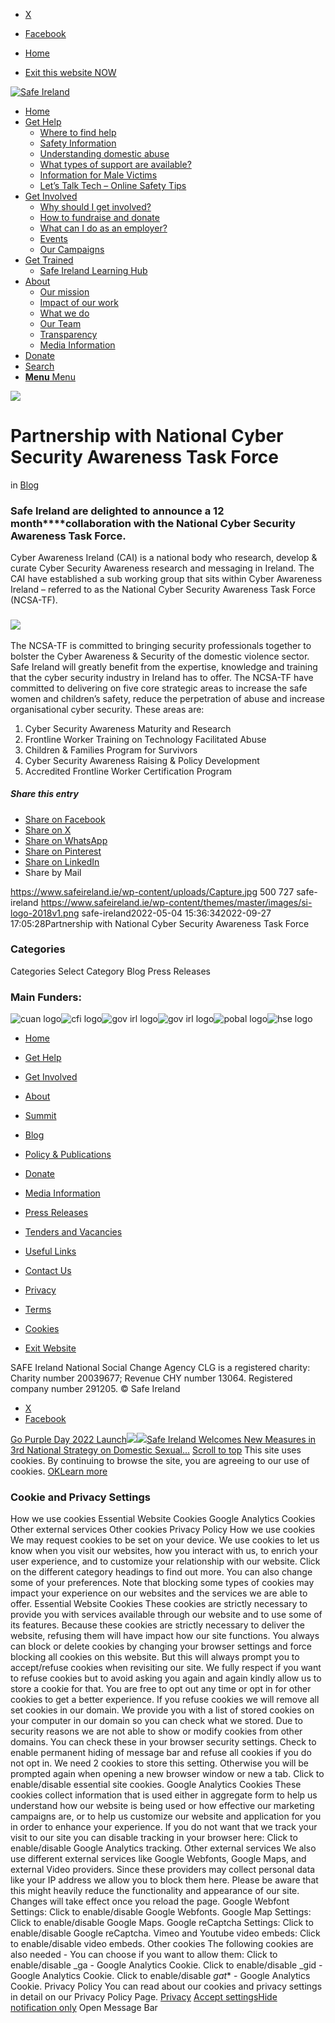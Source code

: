   * [X](https://twitter.com/SAFEIreland "X")
  * [Facebook](https://www.facebook.com/safe.ireland "Facebook")


  * [Home](https://www.safeireland.ie/)
  * [Exit this website NOW](https://www.google.ie/)


[![Safe Ireland](https://www.safeireland.ie/wp-content/themes/master/images/si-logo-2018v1.png)](https://www.safeireland.ie/)
  * [Home](https://www.safeireland.ie/)
  * [Get Help](https://www.safeireland.ie/get-help/)
    * [Where to find help](https://www.safeireland.ie/get-help/where-to-find-help/)
    * [Safety Information](https://www.safeireland.ie/get-help/safety-information/)
    * [Understanding domestic abuse](https://www.safeireland.ie/get-help/understanding-domestic-abuse/)
    * [What types of support are available?](https://www.safeireland.ie/get-help/what-types-of-support-are-available/)
    * [Information for Male Victims](https://www.safeireland.ie/get-help/information-for-male-victims/)
    * [Let’s Talk Tech – Online Safety Tips](https://www.safeireland.ie/lets-talk-tech-online-safety-tips/)
  * [Get Involved](https://www.safeireland.ie/get-involved/)
    * [Why should I get involved?](https://www.safeireland.ie/get-involved/why-should-i-get-involved/)
    * [How to fundraise and donate](https://www.safeireland.ie/get-involved/how-to-fundraise-and-donate/)
    * [What can I do as an employer?](https://www.safeireland.ie/get-involved/what-can-i-do-as-an-employer/)
    * [Events](https://www.safeireland.ie/get-involved/events/)
    * [Our Campaigns](https://www.safeireland.ie/get-involved/our-campaigns/)
  * [Get Trained](https://www.safeireland.ie/partnership-with-national-cyber-security-awareness-task-force/)
    * [Safe Ireland Learning Hub](https://www.safeireland.ie/safe-ireland-learning-hub/)
  * [About](https://www.safeireland.ie/about/)
    * [Our mission](https://www.safeireland.ie/about/our-mission/)
    * [Impact of our work](https://www.safeireland.ie/about/impact-of-our-work/)
    * [What we do](https://www.safeireland.ie/about/what-we-do/)
    * [Our Team](https://www.safeireland.ie/about/our-team/)
    * [Transparency](https://www.safeireland.ie/about/transparency/)
    * [Media Information](https://www.safeireland.ie/about/media-information/)
  * [Donate](https://www.safeireland.ie/get-involved/how-to-fundraise-and-donate/)
  * [Search](https://www.safeireland.ie/partnership-with-national-cyber-security-awareness-task-force/?s=)
  * [ **Menu** Menu ](https://www.safeireland.ie/partnership-with-national-cyber-security-awareness-task-force/)


[![](https://www.safeireland.ie/wp-content/uploads/Capture.jpg)](https://www.safeireland.ie/wp-content/uploads/Capture.jpg "Capture")
# Partnership with National Cyber Security Awareness Task Force
in [Blog](https://www.safeireland.ie/category/blog/)
### Safe Ireland are delighted to announce a **12 month****collaboration with the National Cyber Security Awareness Task Force.**
Cyber Awareness Ireland (CAI) is a national body who research, develop & curate Cyber Security Awareness research and messaging in Ireland. The CAI have established a sub working group that sits within Cyber Awareness Ireland – referred to as the National Cyber Security Awareness Task Force (NCSA-TF).
### ![](https://www.safeireland.ie/wp-content/uploads/How-to-secure-your-devices_2.0-1-403x1030.jpg)
The NCSA-TF is committed to bringing security professionals together to bolster the Cyber Awareness & Security of the domestic violence sector. Safe Ireland will greatly benefit from the expertise, knowledge and training that the cyber security industry in Ireland has to offer.
The NCSA-TF have committed to delivering on five core strategic areas to increase the safe women and children’s safety, reduce the perpetration of abuse and increase organisational cyber security.
These areas are:
1. Cyber Security Awareness Maturity and Research
2. Frontline Worker Training on Technology Facilitated Abuse
3. Children & Families Program for Survivors
4. Cyber Security Awareness Raising & Policy Development
5. Accredited Frontline Worker Certification Program
##### Share this entry
  * [Share on Facebook](https://www.facebook.com/sharer.php?u=https://www.safeireland.ie/partnership-with-national-cyber-security-awareness-task-force/&t=Partnership%20with%20National%20Cyber%20Security%20Awareness%20Task%20Force)
  * [Share on X](https://twitter.com/share?text=Partnership%20with%20National%20Cyber%20Security%20Awareness%20Task%20Force&url=https://www.safeireland.ie/?p=9000)
  * [Share on WhatsApp](https://api.whatsapp.com/send?text=https://www.safeireland.ie/partnership-with-national-cyber-security-awareness-task-force/)
  * [Share on Pinterest](https://pinterest.com/pin/create/button/?url=https%3A%2F%2Fwww.safeireland.ie%2Fpartnership-with-national-cyber-security-awareness-task-force%2F&description=Partnership%20with%20National%20Cyber%20Security%20Awareness%20Task%20Force&media=https%3A%2F%2Fwww.safeireland.ie%2Fwp-content%2Fuploads%2FCapture-705x485.jpg)
  * [Share on LinkedIn](https://linkedin.com/shareArticle?mini=true&title=Partnership%20with%20National%20Cyber%20Security%20Awareness%20Task%20Force&url=https://www.safeireland.ie/partnership-with-national-cyber-security-awareness-task-force/)
  * Share by Mail


https://www.safeireland.ie/wp-content/uploads/Capture.jpg 500 727 safe-ireland https://www.safeireland.ie/wp-content/themes/master/images/si-logo-2018v1.png safe-ireland2022-05-04 15:36:342022-09-27 17:05:28Partnership with National Cyber Security Awareness Task Force
### Categories
Categories Select Category Blog Press Releases
### Main Funders:
![cuan logo](https://www.safeireland.ie/wp-content/uploads/logo-cuan.png)![cfi logo](https://www.safeireland.ie/wp-content/uploads/logo-cfi.png)![gov irl logo](https://www.safeireland.ie/wp-content/uploads/logo-goi2.png)![gov irl logo](https://www.safeireland.ie/wp-content/uploads/logo-doj.png)![pobal logo](https://www.safeireland.ie/wp-content/uploads/logo-pobal.png)![hse logo](https://www.safeireland.ie/wp-content/uploads/logo-hse.png)
  * [Home](https://www.safeireland.ie/)
  * [Get Help](https://www.safeireland.ie/get-help/)
  * [Get Involved](https://www.safeireland.ie/get-involved/)
  * [About](https://www.safeireland.ie/about/)
  * [Summit](https://www.safeireland.ie/?page_id=3620)
  * [Blog](https://www.safeireland.ie/blog/)


  * [Policy & Publications](https://www.safeireland.ie/policy-publications/)
  * [Donate](https://www.safeireland.ie/get-involved/how-to-fundraise-and-donate/)
  * [Media Information](https://www.safeireland.ie/about/media-information/)
  * [Press Releases](https://www.safeireland.ie/about/media-information/press-releases/)
  * [Tenders and Vacancies](https://www.safeireland.ie/tenders-and-vacancies/)
  * [Useful Links](https://www.safeireland.ie/links/)


  * [Contact Us](https://www.safeireland.ie/contact-us/)
  * [Privacy](https://www.safeireland.ie/privacy/)
  * [Terms](https://www.safeireland.ie/terms/)
  * [Cookies](https://www.safeireland.ie/cookies/)
  * [Exit Website](https://www.google.ie)


SAFE Ireland National Social Change Agency CLG is a registered charity: Charity number 20039677; Revenue CHY number 13064. Registered company number 291205.
© Safe Ireland 
  * [X](https://twitter.com/SAFEIreland "X")
  * [Facebook](https://www.facebook.com/safe.ireland "Facebook")


[Go Purple Day 2022 Launch![](https://www.safeireland.ie/wp-content/uploads/national-poster-go-purple-day-2022-80x80.jpg)](https://www.safeireland.ie/go-purple-day-2022-launch/)[![](https://www.safeireland.ie/wp-content/uploads/3ns-cover-image-1-80x80.jpg)Safe Ireland Welcomes New Measures in 3rd National Strategy on Domestic Sexual...](https://www.safeireland.ie/safe-ireland-welcomes-new-measures-in-3rd-national-strategy-on-domestic-sexual-and-gender-based-violence/)
[Scroll to top](https://www.safeireland.ie/partnership-with-national-cyber-security-awareness-task-force/#top "Scroll to top")
This site uses cookies. By continuing to browse the site, you are agreeing to our use of cookies.
[OK](https://www.safeireland.ie/partnership-with-national-cyber-security-awareness-task-force/)[Learn more](https://www.safeireland.ie/partnership-with-national-cyber-security-awareness-task-force/)
### Cookie and Privacy Settings
How we use cookies
Essential Website Cookies
Google Analytics Cookies
Other external services
Other cookies
Privacy Policy
How we use cookies
We may request cookies to be set on your device. We use cookies to let us know when you visit our websites, how you interact with us, to enrich your user experience, and to customize your relationship with our website. 
Click on the different category headings to find out more. You can also change some of your preferences. Note that blocking some types of cookies may impact your experience on our websites and the services we are able to offer.
Essential Website Cookies
These cookies are strictly necessary to provide you with services available through our website and to use some of its features.
Because these cookies are strictly necessary to deliver the website, refusing them will have impact how our site functions. You always can block or delete cookies by changing your browser settings and force blocking all cookies on this website. But this will always prompt you to accept/refuse cookies when revisiting our site.
We fully respect if you want to refuse cookies but to avoid asking you again and again kindly allow us to store a cookie for that. You are free to opt out any time or opt in for other cookies to get a better experience. If you refuse cookies we will remove all set cookies in our domain.
We provide you with a list of stored cookies on your computer in our domain so you can check what we stored. Due to security reasons we are not able to show or modify cookies from other domains. You can check these in your browser security settings.
Check to enable permanent hiding of message bar and refuse all cookies if you do not opt in. We need 2 cookies to store this setting. Otherwise you will be prompted again when opening a new browser window or new a tab.
Click to enable/disable essential site cookies.
Google Analytics Cookies
These cookies collect information that is used either in aggregate form to help us understand how our website is being used or how effective our marketing campaigns are, or to help us customize our website and application for you in order to enhance your experience.
If you do not want that we track your visit to our site you can disable tracking in your browser here:
Click to enable/disable Google Analytics tracking.
Other external services
We also use different external services like Google Webfonts, Google Maps, and external Video providers. Since these providers may collect personal data like your IP address we allow you to block them here. Please be aware that this might heavily reduce the functionality and appearance of our site. Changes will take effect once you reload the page.
Google Webfont Settings:
Click to enable/disable Google Webfonts.
Google Map Settings:
Click to enable/disable Google Maps.
Google reCaptcha Settings:
Click to enable/disable Google reCaptcha.
Vimeo and Youtube video embeds:
Click to enable/disable video embeds.
Other cookies
The following cookies are also needed - You can choose if you want to allow them:
Click to enable/disable _ga - Google Analytics Cookie.
Click to enable/disable _gid - Google Analytics Cookie.
Click to enable/disable _gat_* - Google Analytics Cookie.
Privacy Policy
You can read about our cookies and privacy settings in detail on our Privacy Policy Page. 
[Privacy](https://www.safeireland.ie/privacy/)
[Accept settings](https://www.safeireland.ie/partnership-with-national-cyber-security-awareness-task-force/ "Allow to use cookies, you always can modify used cookies and services")[Hide notification only](https://www.safeireland.ie/partnership-with-national-cyber-security-awareness-task-force/ "Do not allow to use cookies or services - some functionality on our site might not work as expected.")
Open Message Bar

